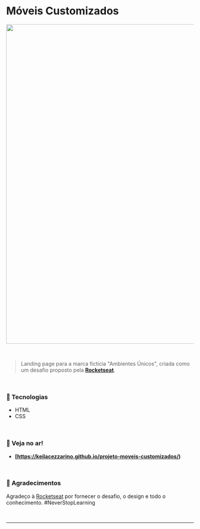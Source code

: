 # Móveis Customizados 

<p align="center">
  
  <img width="1496" height="858" alt="image" src="https://github.com/user-attachments/assets/04a63e21-a83d-4acf-a11c-579770601a03" />



</p>

<br>

> Landing page para a marca fictícia "Ambientes Únicos", criada como um desafio proposto pela **[Rocketseat](https://www.rocketseat.com.br/)**.

<br>

### 🚀 Tecnologias

- HTML
- CSS

<br>

### 🔗 Veja no ar!

- **[https://keilacezzarino.github.io/projeto-moveis-customizados/)**

<br>

### 🙏 Agradecimentos

Agradeço à [Rocketseat](https://www.rocketseat.com.br/) por fornecer o desafio, o design e todo o conhecimento. #NeverStopLearning

<br>

---
